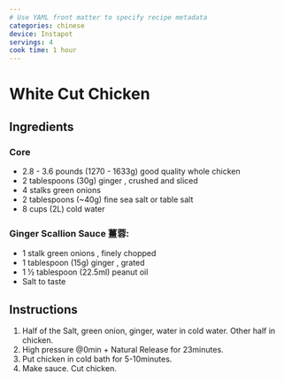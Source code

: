 ```yaml
---
# Use YAML front matter to specify recipe metadata
categories: chinese
device: Instapot
servings: 4
cook time: 1 hour
---
```


# White Cut Chicken

## Ingredients

### Core
- 2.8 - 3.6 pounds (1270 - 1633g) good quality whole chicken
- 2 tablespoons (30g) ginger , crushed and sliced
- 4 stalks green onions
- 2 tablespoons (~40g) fine sea salt or table salt
- 8 cups (2L) cold water

### Ginger Scallion Sauce 薑蓉:
- 1 stalk green onions , finely chopped
- 1 tablespoon (15g) ginger , grated
- 1 ½ tablespoon (22.5ml) peanut oil
- Salt to taste


## Instructions
1. Half of the Salt, green onion, ginger, water in cold water. Other half in chicken.
2. High pressure @0min + Natural Release for 23minutes. 
3. Put chicken in cold bath for 5-10minutes. 
4. Make sauce. Cut chicken. 